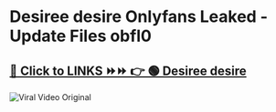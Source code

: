 
 # Desiree desire Onlyfans Leaked - Update Files obfl0

## <h2><a href="https://clipsfans.com/Desiree_desire&ref=git">🔗 Click to LINKS ⏩⏩ 👉 🟢 Desiree desire </a></h2>

<a href="https://clipsfans.com/Desiree_desire&ref=git" rel="nofollow" data-target="animated-image.originalLink"><img src="https://i.ibb.co.com/xMMVF88/686577567.gif" alt="Viral Video Original" style="max-width: 100%; display: inline-block;" data-target="animated-image.originalImage"></a>

